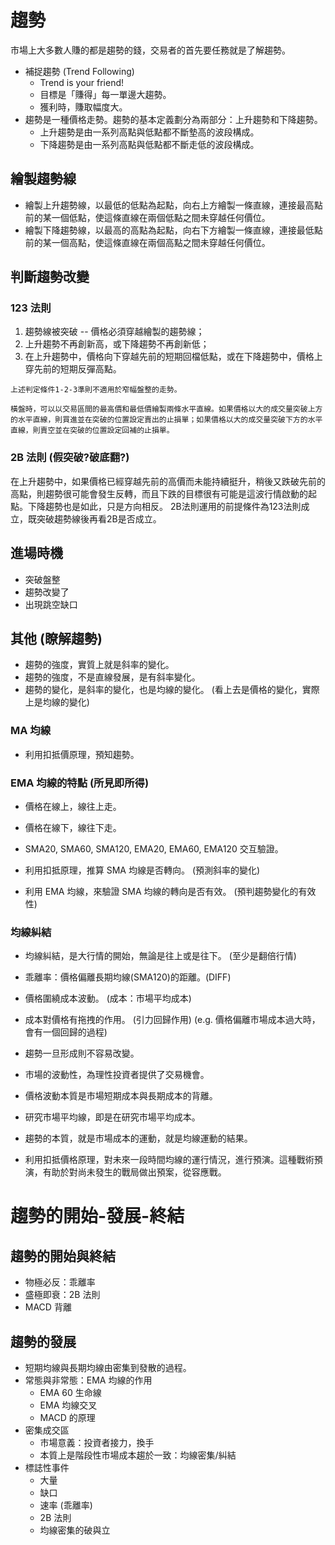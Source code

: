 # 趨勢
市場上大多數人賺的都是趨勢的錢，交易者的首先要任務就是了解趨勢。

* 補捉趨勢 (Trend Following)
    * Trend is your friend!
    * 目標是「賺得」每一單邊大趨勢。
    * 獲利時，賺取幅度大。
* 趨勢是一種價格走勢。趨勢的基本定義劃分為兩部分：上升趨勢和下降趨勢。
    * 上升趨勢是由一系列高點與低點都不斷墊高的波段構成。
    * 下降趨勢是由一系列高點與低點都不斷走低的波段構成。

## 繪製趨勢線
* 繪製上升趨勢線，以最低的低點為起點，向右上方繪製一條直線，連接最高點前的某一個低點，使這條直線在兩個低點之間未穿越任何價位。
* 繪製下降趨勢線，以最高的高點為起點，向右下方繪製一條直線，連接最低點前的某一個高點，使這條直線在兩個高點之間未穿越任何價位。

## 判斷趨勢改變
   ### 123 法則
   1. 趨勢線被突破 -- 價格必須穿越繪製的趨勢線；
   2. 上升趨勢不再創新高，或下降趨勢不再創新低；
   3. 在上升趨勢中，價格向下穿越先前的短期回檔低點，或在下降趨勢中，價格上穿先前的短期反彈高點。

    上述判定條件1-2-3準則不適用於窄幅盤整的走勢。
    
    橫盤時，可以以交易區間的最高價和最低價繪製兩條水平直線。如果價格以大的成交量突破上方的水平直線，則買進並在突破的位置設定賣出的止損單；如果價格以大的成交量突破下方的水平直線，則賣空並在突破的位置設定回補的止損單。
    
   ### 2B 法則 (假突破?破底翻?)
   在上升趨勢中，如果價格已經穿越先前的高價而未能持續挺升，稍後又跌破先前的高點，則趨勢很可能會發生反轉，而且下跌的目標很有可能是這波行情啟動的起點。下降趨勢也是如此，只是方向相反。
   2B法則運用的前提條件為123法則成立，既突破趨勢線後再看2B是否成立。

<!--
# 做多： #
* 尋找落底的股票，以均線看方向。
* 趨勢的改變，必定以突破趨勢線為確認。
* 若畫不出趨勢線，則不考慮。
-->
    
## 進場時機
* 突破盤整
* 趨勢改變了
* 出現跳空缺口

## 其他 (瞭解趨勢)
* 趨勢的強度，實質上就是斜率的變化。
* 趨勢的強度，不是直線發展，是有斜率變化。
* 趨勢的變化，是斜率的變化，也是均線的變化。 (看上去是價格的變化，實際上是均線的變化)

### MA 均線
* 利用扣抵價原理，預知趨勢。

### EMA 均線的特點 (所見即所得)
* 價格在線上，線往上走。
* 價格在線下，線往下走。

* SMA20, SMA60, SMA120, EMA20, EMA60, EMA120 交互驗證。
* 利用扣抵原理，推算 SMA 均線是否轉向。 (預測斜率的變化)
* 利用 EMA 均線，來驗證 SMA 均線的轉向是否有效。 (預判趨勢變化的有效性)

### 均線糾結
* 均線糾結，是大行情的開始，無論是往上或是往下。 (至少是翻倍行情)
* 乖離率：價格偏離長期均線(SMA120)的距離。(DIFF)


* 價格圍繞成本波動。 (成本：市場平均成本)
* 成本對價格有拖拽的作用。 (引力回歸作用) (e.g. 價格偏離市場成本過大時，會有一個回歸的過程)
* 趨勢一旦形成則不容易改變。
* 市場的波動性，為理性投資者提供了交易機會。
* 價格波動本質是市場短期成本與長期成本的背離。
* 研究市場平均線，即是在研究市場平均成本。
* 趨勢的本質，就是市場成本的運動，就是均線運動的結果。

* 利用扣抵價格原理，對未來一段時間均線的運行情況，進行預演。這種戰術預演，有助於對尚未發生的戰局做出預案，從容應戰。


# 趨勢的開始-發展-終結

   ## 趨勢的開始與終結
   * 物極必反：乖離率
   * 盛極即衰：2B 法則
   * MACD 背離
   
   ## 趨勢的發展
   * 短期均線與長期均線由密集到發散的過程。
   * 常態與非常態：EMA 均線的作用
      * EMA 60 生命線
      * EMA 均線交叉
      * MACD 的原理
   * 密集成交區
      * 市場意義：投資者接力，換手
      * 本質上是階段性市場成本趨於一致：均線密集/糾結
   * 標誌性事件
      * 大量
      * 缺口
      * 速率 (乖離率)
      * 2B 法則
      * 均線密集的破與立

